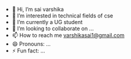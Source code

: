 - 👋 Hi, I’m sai varshika
- 👀 I’m interested in technical fields of cse
- 🌱 I’m currently a UG student
- 💞️ I’m looking to collaborate on ...
- 📫 How to reach me varshikasai1@gmail.com
- 😄 Pronouns: ...
- ⚡ Fun fact: ...

<!---
varshikasai/varshikasai is a ✨ special ✨ repository because its `README.md` (this file) appears on your GitHub profile.
You can click the Preview link to take a look at your changes.
--->
